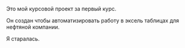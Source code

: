 Это мой курсовой проект за первый курс. 

Он создан чтобы автоматизировать работу в эксель таблицах для нефтяной компании. 

Я старалась.
